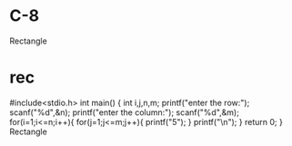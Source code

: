 # C-8
Rectangle 
# rec
#include<stdio.h>
int main()
{
    int i,j,n,m;
    printf("enter the row:");
    scanf("%d",&n);
    printf("enter the column:");
    scanf("%d",&m);
    for(i=1;i<=n;i++){
    for(j=1;j<=m;j++){
    printf("5");
}
printf("\n");
}
return 0;
}
Rectangle 
